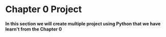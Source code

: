 <h1>Chapter 0 Project</h1>
<h4>In this section we will create multiple project using Python that we have learn't from the Chapter 0 </h4>
